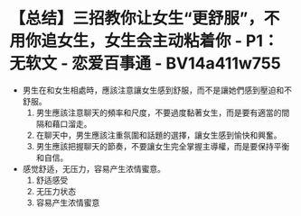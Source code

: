 # 【总结】三招教你让女生“更舒服”，不用你追女生，女生会主动粘着你 - P1：无软文 - 恋爱百事通 - BV14a411w755

-   男生在和女生相處時，應該注意讓女生感到舒服，而不是讓她們感到壓迫和不舒服。
    1.  男生應該注意聊天的頻率和尺度，不要過度黏著女生，而是要有適當的間隔和藉口溜走。
    2.  在聊天中，男生應該注重氛圍和話題的選擇，讓女生感到愉快和興奮。
    3.  男生應該把握聊天的節奏，不要讓女生完全掌握主導權，而是要保持平衡和自信。
-   感觉舒适，无压力，容易产生浓情蜜意。
    1.  舒适感受
    2.  无压力状态
    3.  容易产生浓情蜜意